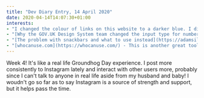 ```yaml
---
title: "Dev Diary Entry, 14 April 2020"
date: 2020-04-14T14:07:30+01:00
interests:
- "I changed the colour of links on this website to a darker blue. I didn't realise it but the pale blue (#1E88E5) I was using gave a poor colour contrast against my white (#FFF) background that didn't meet the WCAG 2.0 level AA. Now with #391FE7 it's AAA."
- "[Why the GOV.UK Design System team changed the input type for numbers](https://technology.blog.gov.uk/2020/02/24/why-the-gov-uk-design-system-team-changed-the-input-type-for-numbers/) - The digital teams at GOV.UK do some great work, including this on why they moved away from the input type for numbers and replaced it with 'inputmode'."
- "[The problem with snackbars and what to use instead](https://adamsilver.io/articles/the-problem-with-snackbars-and-what-to-use-instead/) - Snackbars are the little tooltips of information that appear and disappear as you interact with a page. I'd always felt they were sometimes unhelpful because they vanish so quickly and this post gives a lot of good reasons to avoid them."
- "[whocanuse.com](https://whocanuse.com/) - This is another great tool for working with colour contrast and gives additional information on different vision types than my go-to WebAIM one."
---
```


Week 4! It's like a real life Groundhog Day experience. I post more consistently to Instagram lately and interact with other users more, probably since I can't talk to anyone in real life aside from my husband and baby! I woudn't go so far as to say Instagram is a source of strength and support, but it helps pass the time.
